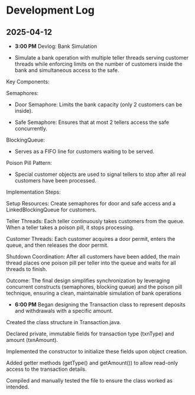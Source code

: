 # Development Log

## 2025-04-12

- **3:00 PM**
  Devlog: Bank Simulation

- Simulate a bank operation with multiple teller threads serving customer threads while enforcing limits on the number of customers inside the bank and simultaneous access to the safe.

Key Components:

Semaphores:

- Door Semaphore: Limits the bank capacity (only 2 customers can be inside).

- Safe Semaphore: Ensures that at most 2 tellers access the safe concurrently.

BlockingQueue:

- Serves as a FIFO line for customers waiting to be served.

Poison Pill Pattern:

- Special customer objects are used to signal tellers to stop after all real customers have been processed.

Implementation Steps:

Setup Resources:
Create semaphores for door and safe access and a LinkedBlockingQueue for customers.

Teller Threads:
Each teller continuously takes customers from the queue. When a teller takes a poison pill, it stops processing.

Customer Threads:
Each customer acquires a door permit, enters the queue, and then releases the door permit.

Shutdown Coordination:
After all customers have been added, the main thread places one poison pill per teller into the queue and waits for all threads to finish.

Outcome:
The final design simplifies synchronization by leveraging concurrent constructs (semaphores, blocking queue) and the poison pill technique, ensuring a clean, maintainable simulation of bank operations

- **6:00 PM**
  Began designing the Transaction class to represent deposits and withdrawals with a specific amount.

Created the class structure in Transaction.java.

Declared private, immutable fields for transaction type (txnType) and amount (txnAmount).

Implemented the constructor to initialize these fields upon object creation.

Added getter methods (getType() and getAmount()) to allow read-only access to the transaction details.

Compiled and manually tested the file to ensure the class worked as intended.
